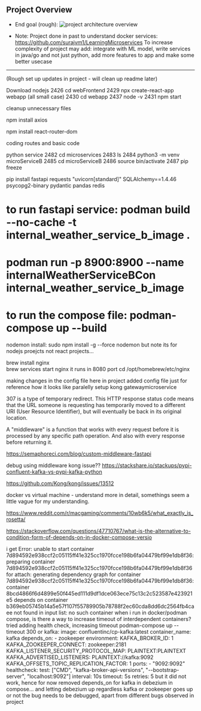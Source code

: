 ## Project Overview

- End goal (rough):
![project architecture overview](https://github.com/surajvm1/learningSWE/blob/dev/feat1/imgs_for_readme_reference/e2eDevProj.drawio.png)

- Note: Project done in past to understand docker services: https://github.com/surajvm1/LearningMicroservices
To increase complexity of project may add: integrate with ML model, write services in java/go and not just python, add more features to app and make some better usecase

----------------------------------------

(Rough set up updates in project - will clean up readme later)

Download nodejs
 2426  cd webFrontend
 2429  npx create-react-app webapp (all small case)
 2430  cd webapp
 2437  node -v
 2431  npm start

cleanup unnecessary files

 npm install axios

npm install react-router-dom

coding routes and basic code

python service
 2482  cd microservices
 2483  ls
 2484  python3 -m venv microServiceB
 2485  cd microServiceB
 2486  source bin/activate
 2487  pip freeze

pip install fastapi requests "uvicorn[standard]" SQLAlchemy==1.4.46 psycopg2-binary pydantic pandas redis

# to run fastapi service: podman build --no-cache -t internal_weather_service_b_image . 
# podman run -p 8900:8900 --name internalWeatherServiceBCon internal_weather_service_b_image

# to run the compose file: podman-compose up --build

nodemon install: sudo npm install -g --force nodemon
but note its for nodejs proejcts not react projects... 



brew install nginx       
brew services start nginx
it runs in 8080 port
cd /opt/homebrew/etc/nginx

making changes in the config file
here in project added config file just for reference how it looks like
paralelly setup kong gatewaymicroservice

307 is a type of temporary redirect. This HTTP response status code means that the URL someone is requesting has temporarily moved to a different URI (User Resource Identifier), but will eventually be back in its original location.

A "middleware" is a function that works with every request before it is processed by any specific path operation. And also with every response before returning it.

https://semaphoreci.com/blog/custom-middleware-fastapi

debug using middleware kong issue??
https://stackshare.io/stackups/pypi-confluent-kafka-vs-pypi-kafka-python

https://github.com/Kong/kong/issues/13512

docker vs virtual machine - understand more in detail, somethings seem a little vague for my understanding. 



https://www.reddit.com/r/macgaming/comments/10wb6k5/what_exactly_is_rosetta/

https://stackoverflow.com/questions/47710767/what-is-the-alternative-to-condition-form-of-depends-on-in-docker-compose-versio

i get Error: unable to start container 7d894592e938ccf2c05115ff41e325cc1970fcce198b6fa04479bf99e1db8f36: preparing container 7d894592e938ccf2c05115ff41e325cc1970fcce198b6fa04479bf99e1db8f36 for attach: generating dependency graph for container 7d894592e938ccf2c05115ff41e325cc1970fcce198b6fa04479bf99e1db8f36: container 8bcd4866f6d4899e50f445ed111d9df1dce063ece75c13c2c523587e423921e5 depends on container b369eb05745b14a5e57f107f55789905b78788f2ec60cda8dd6dc2564fb4caee not found in input list: no such container
when i run in docker/podman compose,  is there a way to increase timeout of interdependent containers?
tried adding health check, increasing timeout
podman-compose up --timeout 300
or
  kafka:
    image: confluentinc/cp-kafka:latest
    container_name: kafka
    depends_on:
      - zookeeper
    environment:
      KAFKA_BROKER_ID: 1
      KAFKA_ZOOKEEPER_CONNECT: zookeeper:2181
      KAFKA_LISTENER_SECURITY_PROTOCOL_MAP: PLAINTEXT:PLAINTEXT
      KAFKA_ADVERTISED_LISTENERS: PLAINTEXT://kafka:9092
      KAFKA_OFFSETS_TOPIC_REPLICATION_FACTOR: 1
    ports:
      - "9092:9092"
    healthcheck:
      test: ["CMD", "kafka-broker-api-versions", "--bootstrap-server", "localhost:9092"]
      interval: 10s
      timeout: 5s
      retries: 5
but it did not work, hence for now removed depends_on for kafka in debezium in compose... and  letting debezium up regardless kafka or zookeeper goes up or not
the bug needs to be debugged, apart from different bugs observed in project

